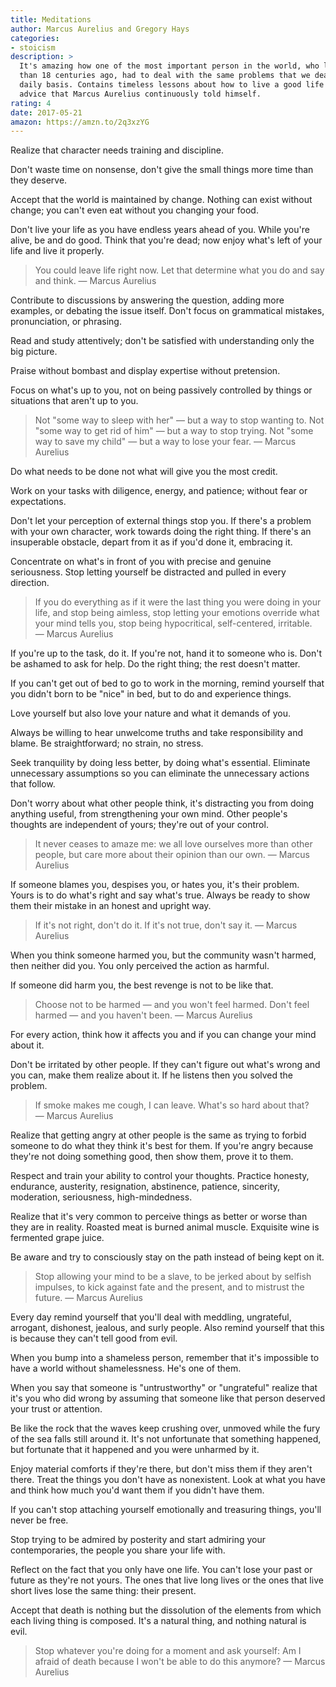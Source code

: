 ```yaml
---
title: Meditations
author: Marcus Aurelius and Gregory Hays
categories:
- stoicism
description: >
  It's amazing how one of the most important person in the world, who lived more
  than 18 centuries ago, had to deal with the same problems that we deal on a
  daily basis. Contains timeless lessons about how to live a good life with the
  advice that Marcus Aurelius continuously told himself.
rating: 4
date: 2017-05-21
amazon: https://amzn.to/2q3xzYG
---
```


Realize that character needs training and discipline.

Don't waste time on nonsense, don't give the small things more time than they
deserve.

Accept that the world is maintained by change. Nothing can exist without change;
you can't even eat without you changing your food.

Don't live your life as you have endless years ahead of you. While you're alive,
be and do good. Think that you're dead; now enjoy what's left of your life and
live it properly.

> You could leave life right now. Let that determine what you do and say and
> think. — Marcus Aurelius

Contribute to discussions by answering the question, adding more examples, or
debating the issue itself. Don't focus on grammatical mistakes, pronunciation,
or phrasing.

Read and study attentively; don't be satisfied with understanding only the big
picture.

Praise without bombast and display expertise without pretension.

Focus on what's up to you, not on being passively controlled by things or
situations that aren't up to you.

> Not "some way to sleep with her" — but a way to stop wanting to. Not "some way
> to get rid of him" — but a way to stop trying. Not "some way to save my child"
> — but a way to lose your fear. — Marcus Aurelius

Do what needs to be done not what will give you the most credit.

Work on your tasks with diligence, energy, and patience; without fear or
expectations.

Don't let your perception of external things stop you. If there's a problem with
your own character, work towards doing the right thing. If there's an
insuperable obstacle, depart from it as if you'd done it, embracing it.

Concentrate on what's in front of you with precise and genuine seriousness. Stop
letting yourself be distracted and pulled in every direction.

> If you do everything as if it were the last thing you were doing in your life,
> and stop being aimless, stop letting your emotions override what your mind
> tells you, stop being hypocritical, self-centered, irritable. — Marcus
> Aurelius

If you're up to the task, do it. If you're not, hand it to someone who is. Don't
be ashamed to ask for help. Do the right thing; the rest doesn't matter.

If you can't get out of bed to go to work in the morning, remind yourself that
you didn't born to be "nice" in bed, but to do and experience things.

Love yourself but also love your nature and what it demands of you.

Always be willing to hear unwelcome truths and take responsibility and blame. Be
straightforward; no strain, no stress.

Seek tranquility by doing less better, by doing what's essential. Eliminate
unnecessary assumptions so you can eliminate the unnecessary actions that
follow.

Don't worry about what other people think, it's distracting you from doing
anything useful, from strengthening your own mind. Other people's thoughts are
independent of yours; they're out of your control.

> It never ceases to amaze me: we all love ourselves more than other people, but
> care more about their opinion than our own. — Marcus Aurelius

If someone blames you, despises you, or hates you, it's their problem. Yours is
to do what's right and say what's true. Always be ready to show them their
mistake in an honest and upright way.

> If it's not right, don't do it. If it's not true, don't say it. — Marcus
> Aurelius

When you think someone harmed you, but the community wasn't harmed, then neither
did you. You only perceived the action as harmful.

If someone did harm you, the best revenge is not to be like that.

> Choose not to be harmed — and you won't feel harmed. Don't feel harmed — and
> you haven't been. — Marcus Aurelius

For every action, think how it affects you and if you can change your mind about
it.

Don't be irritated by other people. If they can't figure out what's wrong and
you can, make them realize about it. If he listens then you solved the problem.

> If smoke makes me cough, I can leave. What's so hard about that? — Marcus
> Aurelius

Realize that getting angry at other people is the same as trying to forbid
someone to do what they think it's best for them. If you're angry because
they're not doing something good, then show them, prove it to them.

Respect and train your ability to control your thoughts. Practice honesty,
endurance, austerity, resignation, abstinence, patience, sincerity, moderation,
seriousness, high-mindedness.

Realize that it's very common to perceive things as better or worse than they
are in reality. Roasted meat is burned animal muscle. Exquisite wine is
fermented grape juice.

Be aware and try to consciously stay on the path instead of being kept on it.

> Stop allowing your mind to be a slave, to be jerked about by selfish impulses,
> to kick against fate and the present, and to mistrust the future. — Marcus
> Aurelius

Every day remind yourself that you'll deal with meddling, ungrateful, arrogant,
dishonest, jealous, and surly people. Also remind yourself that this is because
they can't tell good from evil.

When you bump into a shameless person, remember that it's impossible to have a
world without shamelessness. He's one of them.

When you say that someone is "untrustworthy" or "ungrateful" realize that it's
you who did wrong by assuming that someone like that person deserved your trust
or attention.

Be like the rock that the waves keep crushing over, unmoved while the fury of
the sea falls still around it. It's not unfortunate that something happened, but
fortunate that it happened and you were unharmed by it.

Enjoy material comforts if they're there, but don't miss them if they aren't
there. Treat the things you don't have as nonexistent. Look at what you have and
think how much you'd want them if you didn't have them.

If you can't stop attaching yourself emotionally and treasuring things, you'll
never be free.

Stop trying to be admired by posterity and start admiring your contemporaries,
the people you share your life with.

Reflect on the fact that you only have one life. You can't lose your past or
future as they're not yours. The ones that live long lives or the ones that live
short lives lose the same thing: their present.

Accept that death is nothing but the dissolution of the elements from which each
living thing is composed. It's a natural thing, and nothing natural is evil.

> Stop whatever you're doing for a moment and ask yourself: Am I afraid of death
> because I won't be able to do this anymore? — Marcus Aurelius
